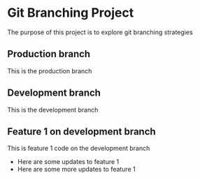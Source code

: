 # Git Branching Project

The purpose of this project is to explore git branching strategies

## Production branch

This is the production branch

## Development branch

This is the development branch

## Feature 1 on development branch

This is feature 1 code on the development branch
- Here are some updates to feature 1
- Here are some more updates to feature 1